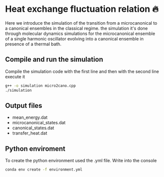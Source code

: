 # Heat exchange fluctuation relation 🔥

Here we introduce the simulation of the transition from a microcanonical to a canonical ensembles in the classical regime. the simulation it's done through molecular dynamics simulations for the microcanonical ensemble of a single harmonic oscillator evolving into a canonical ensemble in presence of a thermal bath.

## Compile and run the simulation

Compile the simulation code with the first line and then with the second line execute it

```bash
g++ -o simulation micro2cano.cpp
./simulation
```

## Output files

- mean_energy.dat
- microcanonical_states.dat
- canonical_states.dat
- transfer_heat.dat

## Python enviroment

To create the python environment used the .yml file. Write into the console

```bash
conda env create -f environment.yml
```

[//]: # "To export the created conda environment into the .yml file, with your conda environment activated, run the following command to generate dependency yaml file"
[//]: # "conda env export > environment.yml"
